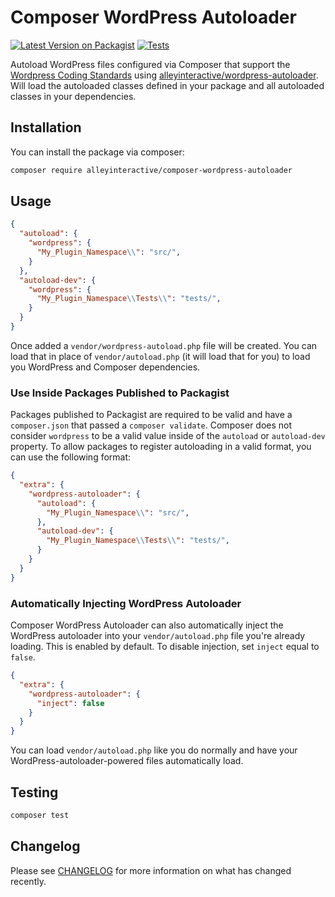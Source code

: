 # Composer WordPress Autoloader

[![Latest Version on Packagist](https://img.shields.io/packagist/v/alleyinteractive/composer-wordpress-autoloader.svg?style=flat-square)](https://packagist.org/packages/alleyinteractive/composer-wordpress-autoloader)
[![Tests](https://github.com/alleyinteractive/composer-wordpress-autoloader/actions/workflows/tests.yml/badge.svg)](https://github.com/alleyinteractive/composer-wordpress-autoloader/actions/workflows/tests.yml)

Autoload WordPress files configured via Composer that support the [Wordpress
Coding
Standards](https://developer.wordpress.org/coding-standards/wordpress-coding-standards/php/)
using
[alleyinteractive/wordpress-autoloader](https://github.com/alleyinteractive/wordpress-autoloader).
Will load the autoloaded classes defined in your package and all autoloaded
classes in your dependencies.

## Installation

You can install the package via composer:

```bash
composer require alleyinteractive/composer-wordpress-autoloader
```

## Usage

```json
{
  "autoload": {
    "wordpress": {
      "My_Plugin_Namespace\\": "src/",
    }
  },
  "autoload-dev": {
    "wordpress": {
      "My_Plugin_Namespace\\Tests\\": "tests/",
    }
  }
}
```

Once added a `vendor/wordpress-autoload.php` file will be created. You can load
that in place of `vendor/autoload.php` (it will load that for you) to load you
WordPress and Composer dependencies.

### Use Inside Packages Published to Packagist

Packages published to Packagist are required to be valid and have a
`composer.json` that passed a `composer validate`. Composer does not consider
`wordpress` to be a valid value inside of the `autoload` or `autoload-dev`
property. To allow packages to register autoloading in a valid format, you can
use the following format:

```json
{
  "extra": {
    "wordpress-autoloader": {
      "autoload": {
        "My_Plugin_Namespace\\": "src/",
      },
      "autoload-dev": {
        "My_Plugin_Namespace\\Tests\\": "tests/",
      }
    }
  }
}
```

### Automatically Injecting WordPress Autoloader

Composer WordPress Autoloader can also automatically inject the WordPress
autoloader into your `vendor/autoload.php` file you're already loading. This is
enabled by default. To disable injection, set `inject` equal to `false`.

```json
{
  "extra": {
    "wordpress-autoloader": {
      "inject": false
    }
  }
}
```

You can load `vendor/autoload.php` like you do normally and have your
WordPress-autoloader-powered files automatically load.

## Testing

```bash
composer test
```

## Changelog

Please see [CHANGELOG](CHANGELOG.md) for more information on what has changed recently.
